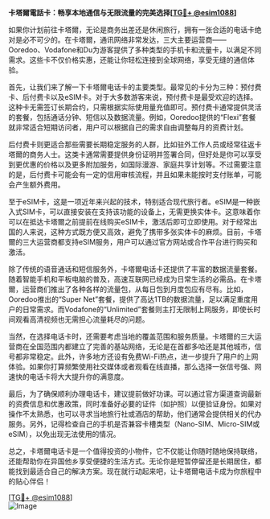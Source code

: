 **卡塔爾電話卡：畅享本地通信与无限流量的完美选择[[TG💪+ @esim1088](https://t.me/s/esim1088)]**

如果你计划前往卡塔爾，无论是商务出差还是休闲旅行，拥有一张合适的电话卡绝对是必不可少的。在卡塔爾，通讯网络非常发达，三大主要运营商——Ooredoo、Vodafone和Du为游客提供了多种类型的手机卡和流量卡，以满足不同需求。这些卡不仅价格实惠，还能让你轻松连接到全球网络，享受无缝的通信体验。

首先，让我们来了解一下卡塔爾电话卡的主要类型。最常见的卡分为三种：预付费卡、后付费卡以及eSIM卡。对于大多数游客来说，预付费卡是最受欢迎的选择。这种卡无需签订长期合约，只需根据实际使用量充值即可。预付费卡通常提供灵活的套餐，包括通话分钟、短信以及数据流量。例如，Ooredoo提供的“Flexi”套餐就非常适合短期访问者，用户可以根据自己的需求自由调整每月的资费计划。

后付费卡则更适合那些需要长期稳定服务的人群，比如驻外工作人员或经常往返卡塔爾的商务人士。这类卡通常需要提供身份证明并签署合同，但好处是你可以享受到更优惠的价格以及更多附加服务，如国际漫游、家庭共享计划等。不过需要注意的是，后付费卡可能会有一定的信用审核流程，并且如果未能按时支付账单，可能会产生额外费用。

至于eSIM卡，这是一项近年来兴起的技术，特别适合现代旅行者。eSIM是一种嵌入式SIM卡，可以直接安装在支持该功能的设备上，无需更换实体卡。这意味着你可以在抵达卡塔爾之前提前在线购买eSIM卡，激活后即可立即使用。对于经常出国的人来说，这种方式既方便又高效，避免了携带多张实体卡的麻烦。目前，卡塔爾的三大运营商都支持eSIM服务，用户可以通过官方网站或合作平台进行购买和激活。

除了传统的语音通话和短信服务外，卡塔爾电话卡还提供了丰富的数据流量套餐。随着智能手机和平板电脑的普及，高速互联网已经成为日常生活的必需品。在卡塔爾，运营商们推出了各种各样的流量包，从每日包到月度包应有尽有。比如，Ooredoo推出的“Super Net”套餐，提供了高达1TB的数据流量，足以满足重度用户的日常需求。而Vodafone的“Unlimited”套餐则主打无限制上网服务，即使长时间观看高清视频也无需担心流量耗尽的问题。

当然，在选择电话卡时，还需要考虑当地的覆盖范围和服务质量。卡塔爾的三大运营商在全国范围内都建立了完善的基站网络，无论是在首都多哈还是其他城市，信号都非常稳定。此外，许多地方还设有免费Wi-Fi热点，进一步提升了用户的上网体验。如果你打算频繁使用社交媒体或者观看在线直播，那么选择一张信号强、网速快的电话卡将大大提升你的满意度。

最后，为了确保顺利办理电话卡，建议提前做好功课。可以通过官方渠道查询最新的资费信息和优惠政策，同时准备好必要的证件（如护照）以便验证身份。如果对操作不太熟悉，也可以寻求当地旅行社或酒店的帮助，他们通常会提供相关的代办服务。另外，记得检查自己的手机是否兼容卡槽类型（Nano-SIM、Micro-SIM或eSIM），以免出现无法使用的情况。

总之，卡塔爾电话卡是一个值得投资的小物件，它不仅能让你随时随地保持联络，还能帮助你在异国他乡享受便捷的生活方式。无论你是短暂停留还是长期居住，都能找到最适合自己的解决方案。现在就行动起来吧，让卡塔爾电话卡成为你旅程中的贴心伴侣！

[[TG💪+ @esim1088](https://t.me/s/esim1088)]  
![Image](https://i.postimg.cc/4NQfJmqS/Snipaste-2025-05-13-00-14-12.png)